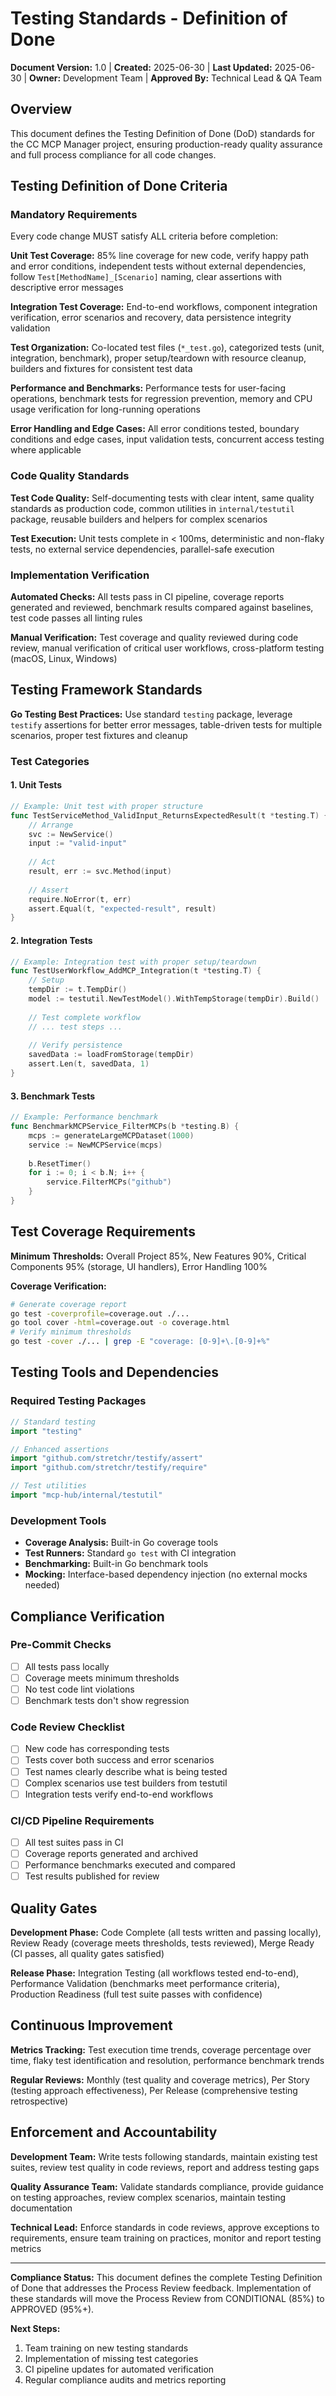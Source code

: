 # Testing Standards - Definition of Done

**Document Version:** 1.0 | **Created:** 2025-06-30 | **Last Updated:** 2025-06-30 | **Owner:** Development Team | **Approved By:** Technical Lead & QA Team

## Overview

This document defines the Testing Definition of Done (DoD) standards for the CC MCP Manager project, ensuring production-ready quality assurance and full process compliance for all code changes.

## Testing Definition of Done Criteria

### Mandatory Requirements

Every code change MUST satisfy ALL criteria before completion:

**Unit Test Coverage:** 85% line coverage for new code, verify happy path and error conditions, independent tests without external dependencies, follow `Test[MethodName]_[Scenario]` naming, clear assertions with descriptive error messages

**Integration Test Coverage:** End-to-end workflows, component integration verification, error scenarios and recovery, data persistence integrity validation

**Test Organization:** Co-located test files (`*_test.go`), categorized tests (unit, integration, benchmark), proper setup/teardown with resource cleanup, builders and fixtures for consistent test data

**Performance and Benchmarks:** Performance tests for user-facing operations, benchmark tests for regression prevention, memory and CPU usage verification for long-running operations

**Error Handling and Edge Cases:** All error conditions tested, boundary conditions and edge cases, input validation tests, concurrent access testing where applicable

### Code Quality Standards

**Test Code Quality:** Self-documenting tests with clear intent, same quality standards as production code, common utilities in `internal/testutil` package, reusable builders and helpers for complex scenarios

**Test Execution:** Unit tests complete in < 100ms, deterministic and non-flaky tests, no external service dependencies, parallel-safe execution

### Implementation Verification

**Automated Checks:** All tests pass in CI pipeline, coverage reports generated and reviewed, benchmark results compared against baselines, test code passes all linting rules

**Manual Verification:** Test coverage and quality reviewed during code review, manual verification of critical user workflows, cross-platform testing (macOS, Linux, Windows)

## Testing Framework Standards

**Go Testing Best Practices:** Use standard `testing` package, leverage `testify` assertions for better error messages, table-driven tests for multiple scenarios, proper test fixtures and cleanup

### Test Categories

#### 1. Unit Tests
```go
// Example: Unit test with proper structure
func TestServiceMethod_ValidInput_ReturnsExpectedResult(t *testing.T) {
    // Arrange
    svc := NewService()
    input := "valid-input"
    
    // Act
    result, err := svc.Method(input)
    
    // Assert
    require.NoError(t, err)
    assert.Equal(t, "expected-result", result)
}
```

#### 2. Integration Tests
```go
// Example: Integration test with proper setup/teardown
func TestUserWorkflow_AddMCP_Integration(t *testing.T) {
    // Setup
    tempDir := t.TempDir()
    model := testutil.NewTestModel().WithTempStorage(tempDir).Build()
    
    // Test complete workflow
    // ... test steps ...
    
    // Verify persistence
    savedData := loadFromStorage(tempDir)
    assert.Len(t, savedData, 1)
}
```

#### 3. Benchmark Tests
```go
// Example: Performance benchmark
func BenchmarkMCPService_FilterMCPs(b *testing.B) {
    mcps := generateLargeMCPDataset(1000)
    service := NewMCPService(mcps)
    
    b.ResetTimer()
    for i := 0; i < b.N; i++ {
        service.FilterMCPs("github")
    }
}
```

## Test Coverage Requirements

**Minimum Thresholds:** Overall Project 85%, New Features 90%, Critical Components 95% (storage, UI handlers), Error Handling 100%

**Coverage Verification:**
```bash
# Generate coverage report
go test -coverprofile=coverage.out ./...
go tool cover -html=coverage.out -o coverage.html
# Verify minimum thresholds
go test -cover ./... | grep -E "coverage: [0-9]+\.[0-9]+%" 
```

## Testing Tools and Dependencies

### Required Testing Packages
```go
// Standard testing
import "testing"

// Enhanced assertions
import "github.com/stretchr/testify/assert"
import "github.com/stretchr/testify/require"

// Test utilities
import "mcp-hub/internal/testutil"
```

### Development Tools
- **Coverage Analysis:** Built-in Go coverage tools
- **Test Runners:** Standard `go test` with CI integration
- **Benchmarking:** Built-in Go benchmark tools
- **Mocking:** Interface-based dependency injection (no external mocks needed)

## Compliance Verification

### Pre-Commit Checks
- [ ] All tests pass locally
- [ ] Coverage meets minimum thresholds
- [ ] No test code lint violations
- [ ] Benchmark tests don't show regression

### Code Review Checklist
- [ ] New code has corresponding tests
- [ ] Tests cover both success and error scenarios
- [ ] Test names clearly describe what is being tested
- [ ] Complex scenarios use test builders from testutil
- [ ] Integration tests verify end-to-end workflows

### CI/CD Pipeline Requirements
- [ ] All test suites pass in CI
- [ ] Coverage reports generated and archived
- [ ] Performance benchmarks executed and compared
- [ ] Test results published for review

## Quality Gates

**Development Phase:** Code Complete (all tests written and passing locally), Review Ready (coverage meets thresholds, tests reviewed), Merge Ready (CI passes, all quality gates satisfied)

**Release Phase:** Integration Testing (all workflows tested end-to-end), Performance Validation (benchmarks meet performance criteria), Production Readiness (full test suite passes with confidence)

## Continuous Improvement

**Metrics Tracking:** Test execution time trends, coverage percentage over time, flaky test identification and resolution, performance benchmark trends

**Regular Reviews:** Monthly (test quality and coverage metrics), Per Story (testing approach effectiveness), Per Release (comprehensive testing retrospective)

## Enforcement and Accountability

**Development Team:** Write tests following standards, maintain existing test suites, review test quality in code reviews, report and address testing gaps

**Quality Assurance Team:** Validate standards compliance, provide guidance on testing approaches, review complex scenarios, maintain testing documentation

**Technical Lead:** Enforce standards in code reviews, approve exceptions to requirements, ensure team training on practices, monitor and report testing metrics

---

**Compliance Status:** This document defines the complete Testing Definition of Done that addresses the Process Review feedback. Implementation of these standards will move the Process Review from CONDITIONAL (85%) to APPROVED (95%+).

**Next Steps:**
1. Team training on new testing standards
2. Implementation of missing test categories
3. CI pipeline updates for automated verification
4. Regular compliance audits and metrics reporting
